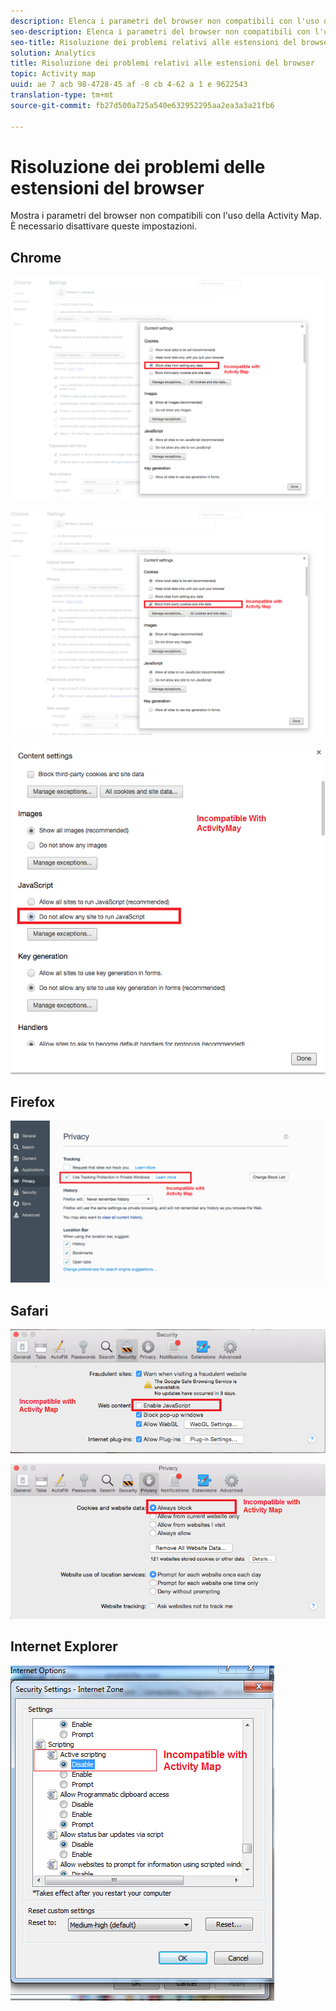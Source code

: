 ```yaml
---
description: Elenca i parametri del browser non compatibili con l'uso della Activity Map. È necessario disattivare queste impostazioni.
seo-description: Elenca i parametri del browser non compatibili con l'uso della Activity Map. È necessario disattivare queste impostazioni.
seo-title: Risoluzione dei problemi relativi alle estensioni del browser
solution: Analytics
title: Risoluzione dei problemi relativi alle estensioni del browser
topic: Activity map
uuid: ae 7 acb 98-4728-45 af -8 cb 4-62 a 1 e 9622543
translation-type: tm+mt
source-git-commit: fb27d500a725a540e632952295aa2ea3a3a21fb6

---
```



# Risoluzione dei problemi delle estensioni del browser

Mostra i parametri del browser non compatibili con l'uso della Activity Map. È necessario disattivare queste impostazioni.

## Chrome

![](assets/Chrome1.png)

![](assets/Chrome2.png)

![](assets/Chrome3.png)

## Firefox

![](assets/Firefox.png)

## Safari

![](assets/Safari1.png)

![](assets/Safari2.png)

## Internet Explorer

![](assets/IE1.png)
